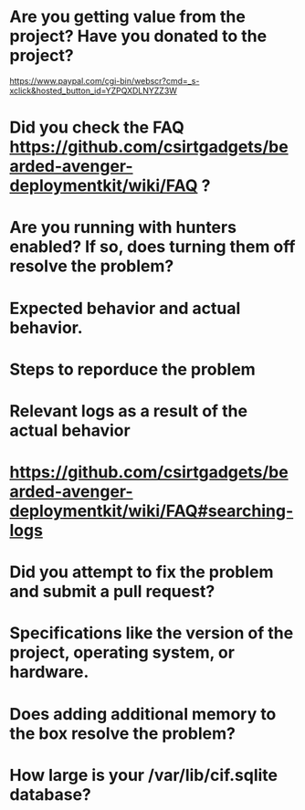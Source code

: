 # Are you getting value from the project? Have you donated to the project?

https://www.paypal.com/cgi-bin/webscr?cmd=_s-xclick&hosted_button_id=YZPQXDLNYZZ3W

# Did you check the FAQ https://github.com/csirtgadgets/bearded-avenger-deploymentkit/wiki/FAQ ?

# Are you running with hunters enabled? If so, does turning them off resolve the problem?

# Expected behavior and actual behavior.

# Steps to reporduce the problem

# Relevant logs as a result of the actual behavior
# https://github.com/csirtgadgets/bearded-avenger-deploymentkit/wiki/FAQ#searching-logs

# Did you attempt to fix the problem and submit a pull request?

# Specifications like the version of the project, operating system, or hardware.

# Does adding additional memory to the box resolve the problem?

# How large is your /var/lib/cif.sqlite database?
